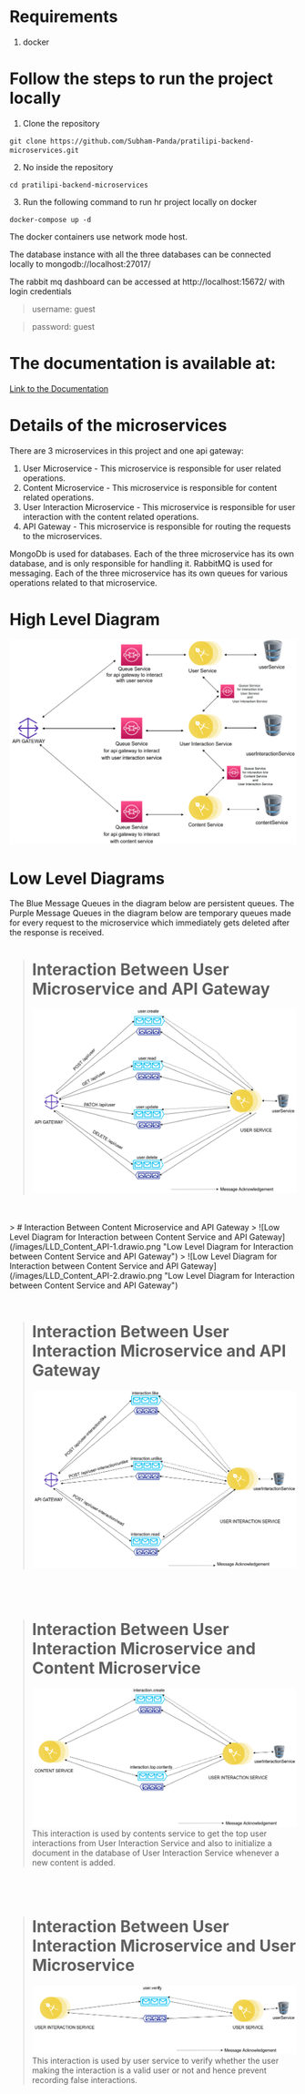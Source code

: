 # Requirements
1. docker

# Follow the steps to run the project locally

1. Clone the repository
```git
git clone https://github.com/Subham-Panda/pratilipi-backend-microservices.git
```

2. No inside the repository
```
cd pratilipi-backend-microservices
```

3. Run the following command to run hr project locally on docker
```
docker-compose up -d
```

The docker containers use network mode host.

The database instance with all the three databases can be connected locally to mongodb://localhost:27017/

The rabbit mq dashboard can be accessed at http://localhost:15672/ with login credentials
>username: guest

>password: guest

# The documentation is available at:
<a href="https://documenter.getpostman.com/view/17855939/UVeCQoNL" target="_blank">Link to the Documentation</a>


# Details of the microservices
There are 3 microservices in this project and one api gateway:

1. User Microservice - This microservice is responsible for user related operations.
2. Content Microservice - This microservice is responsible for content related operations.
3. User Interaction Microservice - This microservice is responsible for user interaction with the content related operations.
4. API Gateway - This microservice is responsible for routing the requests to the microservices.

MongoDb is used for databases. Each of the three microservice has its own database, and is only responsible for handling it.
RabbitMQ is used for messaging. Each of the three microservice has its own queues for various operations related to that microservice.

# High Level Diagram
![High Level Diagram for the Microservices Architecture](/images/HLD.drawio.png "High Level Diagram for the Microservices Architecture")

# Low Level Diagrams

The Blue Message Queues in the diagram below are persistent queues.
The Purple Message Queues in the diagram below are temporary queues made for every request to the microservice which immediately gets deleted after the response is received.


> # Interaction Between User Microservice and API Gateway
> ![Low Level Diagram for Interaction between User Service and API Gateway](/images/LLD_User_API.drawio.png "Low Level Diagram for Interaction between User Service and API Gateway")
<br>
<br>
> # Interaction Between Content Microservice and API Gateway
> ![Low Level Diagram for Interaction between Content Service and API Gateway](/images/LLD_Content_API-1.drawio.png "Low Level Diagram for Interaction between Content Service and API Gateway")
> ![Low Level Diagram for Interaction between Content Service and API Gateway](/images/LLD_Content_API-2.drawio.png "Low Level Diagram for Interaction between Content Service and API Gateway")

<br>
<br>

> # Interaction Between User Interaction Microservice and API Gateway
> ![Low Level Diagram for Interaction between User Interaction Service and API Gateway](/images/LLD_Interaction_API.drawio.png "Low Level Diagram for Interaction between User Interaction Service and API Gateway")

<br>
<br>

> # Interaction Between User Interaction Microservice and Content Microservice
> ![Low Level Diagram for Interaction between User Interaction Service and Content Service](/images/LLD_Interaction_Content.drawio.png "Low Level Diagram for Interaction between User Interaction Service and Content Service")
> This interaction is used by contents service to get the top user interactions from User Interaction Service and also to initialize a document in the database of User Interaction Service whenever a new content is added.

<br>
<br>

> # Interaction Between User Interaction Microservice and User Microservice
> ![Low Level Diagram for Interaction between User Interaction Service and User Service](/images/LLD_Interaction_User.drawio.png "Low Level Diagram for Interaction between User Interaction Service and User Service")
> This interaction is used by user service to verify whether the user making the interaction is a valid user or not and hence prevent recording false interactions.

